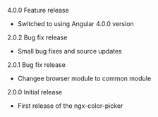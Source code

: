 4.0.0 Feature release

  - Switched to using Angular 4.0.0 version

2.0.2 Bug fix release

  - Small bug fixes and source updates

2.0.1 Bug fix release

  - Changee browser module to common module

2.0.0 Initial release

  - First release of the ngx-color-picker
